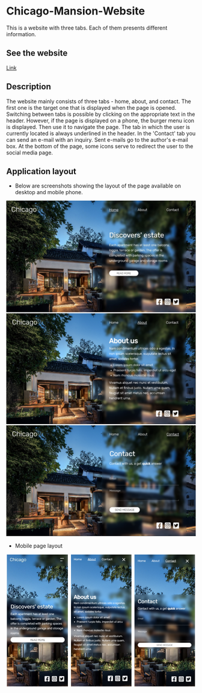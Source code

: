 # Chicago-Mansion-Website

This is a website with three tabs. Each of them presents different information.

## See the website

[Link](https://weronikaczepiela.github.io/Chicago-Mansion-Website/)

## Description

The website mainly consists of three tabs - home, about, and contact. The first one is the target one that is displayed when the page is opened. Switching between tabs is possible by clicking on the appropriate text in the header. However, if the page is displayed on a phone, the burger menu icon is displayed. Then use it to navigate the page.
The tab in which the user is currently located is always underlined in the header.
In the 'Contact' tab you can send an e-mail with an inquiry. Sent e-mails go to the author's e-mail box.
At the bottom of the page, some icons serve to redirect the user to the social media page.

##  Application layout

* Below are screenshots showing the layout of the page available on desktop and mobile phone.

![home_desktop.jpg](public%2Fhome_desktop.jpg)
![about_desktop.png](public%2Fabout_desktop.png)
![contact_desktop.png](public%2Fcontact_desktop.png)

* Mobile page layout

![mobile.png](public%2Fmobile.png)

